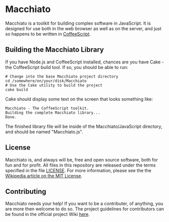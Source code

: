 # Macchiato #

Macchiato is a toolkit for building complex software in JavaScript. It is
designed for use both in the web browser as well as on the server, and just so
happens to be written in [CoffeeScript][homepage-coffeescript].

## Building the Macchiato Library ##

If you have Node.js and CoffeeScript installed, chances are you have Cake - the
CoffeeScript build tool. If so, you should be able to run:

    # Change into the base Macchiato project directory
    cd /somewhere/on/your/disk/Macchiato
    # Use the Cake utility to build the project
    cake build

Cake should display some text on the screen that looks something like:

    Macchiato - The CoffeeScript toolkit.
    Building the complete Macchiato library...
    Done.

The finished library file will be inside of the Macchiato/JavaScript directory,
and should be named "Macchiato.js".

## License ##

Macchiato is, and always will be, free and open source software, both for fun
and for profit. All files in this repository are released under the terms
specified in the file [LICENSE][repo-license]. For more information, please see
the the [Wikipedia article on the MIT License][wikipedia-mit-license].

## Contributing ##

Macchiato needs your help! If you want to be a contributer, of anything, you
are more then welcome to do so. The project guidelines for contributors can be
found in the official project Wiki [here][wiki-guidelines].

[homepage-coffeescript]: http://jashkenas.github.com/coffee-script/ "CoffeeScript's Homepage"
[repo-license]: ./Macchiato/blob/master/LICENSE "View the file LICENSE in the Macchiato project repository"
[wikipedia-mit-license]: http://en.wikipedia.org/wiki/MIT_License "Wikipedia article for the MIT License"
[wiki-guidelines]: ./Macchiato/wiki/Guidelines-for-Contributors "Macchiato Wiki - Guidelines for Contributors"
